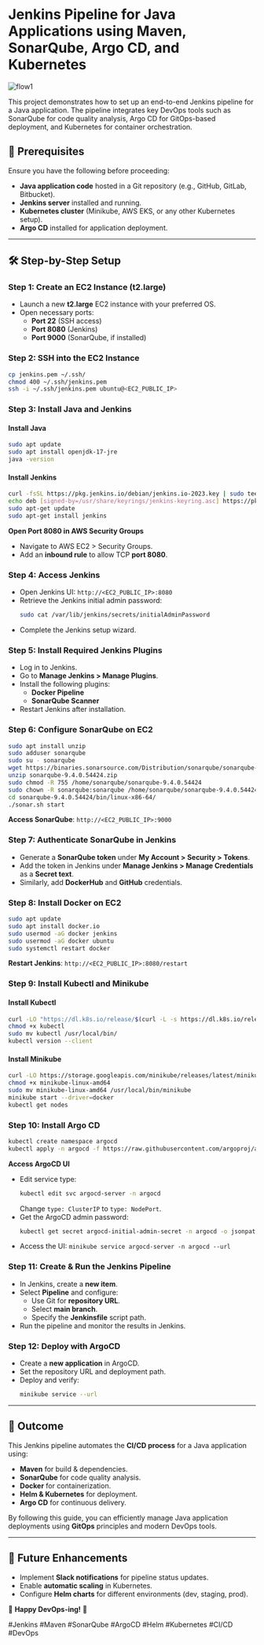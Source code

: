 # Jenkins Pipeline for Java Applications using Maven, SonarQube, Argo CD, and Kubernetes

![flow1](https://github.com/user-attachments/assets/32c09791-ed37-4bc0-b35e-fcf201b1ca6b)


This project demonstrates how to set up an end-to-end Jenkins pipeline for a Java application. The pipeline integrates key DevOps tools such as SonarQube for code quality analysis, Argo CD for GitOps-based deployment, and Kubernetes for container orchestration.

## 🚀 Prerequisites

Ensure you have the following before proceeding:
- **Java application code** hosted in a Git repository (e.g., GitHub, GitLab, Bitbucket).
- **Jenkins server** installed and running.
- **Kubernetes cluster** (Minikube, AWS EKS, or any other Kubernetes setup).
- **Argo CD** installed for application deployment.

---

## 🛠 Step-by-Step Setup

### Step 1: Create an EC2 Instance (t2.large)
- Launch a new **t2.large** EC2 instance with your preferred OS.
- Open necessary ports:
  - **Port 22** (SSH access)
  - **Port 8080** (Jenkins)
  - **Port 9000** (SonarQube, if installed)

### Step 2: SSH into the EC2 Instance
```bash
cp jenkins.pem ~/.ssh/
chmod 400 ~/.ssh/jenkins.pem
ssh -i ~/.ssh/jenkins.pem ubuntu@<EC2_PUBLIC_IP>
```

### Step 3: Install Java and Jenkins
#### Install Java
```bash
sudo apt update
sudo apt install openjdk-17-jre
java -version
```

#### Install Jenkins
```bash
curl -fsSL https://pkg.jenkins.io/debian/jenkins.io-2023.key | sudo tee /usr/share/keyrings/jenkins-keyring.asc > /dev/null
echo deb [signed-by=/usr/share/keyrings/jenkins-keyring.asc] https://pkg.jenkins.io/debian binary/ | sudo tee /etc/apt/sources.list.d/jenkins.list > /dev/null
sudo apt-get update
sudo apt-get install jenkins
```

**Open Port 8080 in AWS Security Groups**
- Navigate to AWS EC2 > Security Groups.
- Add an **inbound rule** to allow TCP **port 8080**.

### Step 4: Access Jenkins
- Open Jenkins UI: `http://<EC2_PUBLIC_IP>:8080`
- Retrieve the Jenkins initial admin password:
  ```bash
  sudo cat /var/lib/jenkins/secrets/initialAdminPassword
  ```
- Complete the Jenkins setup wizard.

### Step 5: Install Required Jenkins Plugins
- Log in to Jenkins.
- Go to **Manage Jenkins > Manage Plugins**.
- Install the following plugins:
  - **Docker Pipeline**
  - **SonarQube Scanner**
- Restart Jenkins after installation.

### Step 6: Configure SonarQube on EC2
```bash
sudo apt install unzip
sudo adduser sonarqube
sudo su - sonarqube
wget https://binaries.sonarsource.com/Distribution/sonarqube/sonarqube-9.4.0.54424.zip
unzip sonarqube-9.4.0.54424.zip
sudo chmod -R 755 /home/sonarqube/sonarqube-9.4.0.54424
sudo chown -R sonarqube:sonarqube /home/sonarqube/sonarqube-9.4.0.54424
cd sonarqube-9.4.0.54424/bin/linux-x86-64/
./sonar.sh start
```

**Access SonarQube**: `http://<EC2_PUBLIC_IP>:9000`

### Step 7: Authenticate SonarQube in Jenkins
- Generate a **SonarQube token** under **My Account > Security > Tokens**.
- Add the token in Jenkins under **Manage Jenkins > Manage Credentials** as a **Secret text**.
- Similarly, add **DockerHub** and **GitHub** credentials.

### Step 8: Install Docker on EC2
```bash
sudo apt update
sudo apt install docker.io
sudo usermod -aG docker jenkins
sudo usermod -aG docker ubuntu
sudo systemctl restart docker
```
**Restart Jenkins**: `http://<EC2_PUBLIC_IP>:8080/restart`

### Step 9: Install Kubectl and Minikube
#### Install Kubectl
```bash
curl -LO "https://dl.k8s.io/release/$(curl -L -s https://dl.k8s.io/release/stable.txt)/bin/linux/amd64/kubectl"
chmod +x kubectl
sudo mv kubectl /usr/local/bin/
kubectl version --client
```

#### Install Minikube
```bash
curl -LO https://storage.googleapis.com/minikube/releases/latest/minikube-linux-amd64
chmod +x minikube-linux-amd64
sudo mv minikube-linux-amd64 /usr/local/bin/minikube
minikube start --driver=docker
kubectl get nodes
```

### Step 10: Install Argo CD
```bash
kubectl create namespace argocd
kubectl apply -n argocd -f https://raw.githubusercontent.com/argoproj/argo-cd/stable/manifests/install.yaml
```

**Access ArgoCD UI**
- Edit service type:
  ```bash
  kubectl edit svc argocd-server -n argocd
  ```
  Change `type: ClusterIP` to `type: NodePort`.
- Get the ArgoCD admin password:
  ```bash
  kubectl get secret argocd-initial-admin-secret -n argocd -o jsonpath="{.data.password}" | base64 -d
  ```
- Access the UI: `minikube service argocd-server -n argocd --url`

### Step 11: Create & Run the Jenkins Pipeline
- In Jenkins, create a **new item**.
- Select **Pipeline** and configure:
  - Use Git for **repository URL**.
  - Select **main branch**.
  - Specify the **Jenkinsfile** script path.
- Run the pipeline and monitor the results in Jenkins.

### Step 12: Deploy with ArgoCD
- Create a **new application** in ArgoCD.
- Set the repository URL and deployment path.
- Deploy and verify:
  ```bash
  minikube service --url
  ```

---

## 🎯 Outcome
This Jenkins pipeline automates the **CI/CD process** for a Java application using:
- **Maven** for build & dependencies.
- **SonarQube** for code quality analysis.
- **Docker** for containerization.
- **Helm & Kubernetes** for deployment.
- **Argo CD** for continuous delivery.

By following this guide, you can efficiently manage Java application deployments using **GitOps** principles and modern DevOps tools.

---

## 📌 Future Enhancements
- Implement **Slack notifications** for pipeline status updates.
- Enable **automatic scaling** in Kubernetes.
- Configure **Helm charts** for different environments (dev, staging, prod).

🚀 **Happy DevOps-ing!** 🚀

#Jenkins #Maven #SonarQube #ArgoCD #Helm #Kubernetes #CI/CD #DevOps


